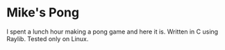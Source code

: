 # Mike's Pong
I spent a lunch hour making a pong game and here it is.  Written in C using Raylib. Tested only on Linux.
